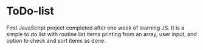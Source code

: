 # ToDo-list
First JavaScript project completed after one week of learning JS.
It is a simple to do list with routine list items printing from an array, user input, and option to check and sort items as done.
